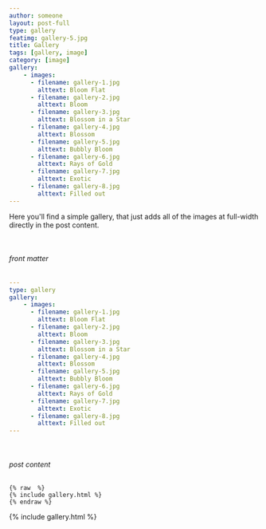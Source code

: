 ```yaml
---
author: someone
layout: post-full
type: gallery
featimg: gallery-5.jpg
title: Gallery
tags: [gallery, image]
category: [image]
gallery:
    - images:
      - filename: gallery-1.jpg
        alttext: Bloom Flat
      - filename: gallery-2.jpg
        alttext: Bloom
      - filename: gallery-3.jpg
        alttext: Blossom in a Star
      - filename: gallery-4.jpg
        alttext: Blossom
      - filename: gallery-5.jpg
        alttext: Bubbly Bloom
      - filename: gallery-6.jpg
        alttext: Rays of Gold
      - filename: gallery-7.jpg
        alttext: Exotic
      - filename: gallery-8.jpg
        alttext: Filled out
---
```

Here you'll find a simple gallery, that just adds all of the images at full-width directly in the post content.

<br>

###### front matter

```yml
---
type: gallery
gallery:
    - images:
      - filename: gallery-1.jpg
        alttext: Bloom Flat
      - filename: gallery-2.jpg
        alttext: Bloom
      - filename: gallery-3.jpg
        alttext: Blossom in a Star
      - filename: gallery-4.jpg
        alttext: Blossom
      - filename: gallery-5.jpg
        alttext: Bubbly Bloom
      - filename: gallery-6.jpg
        alttext: Rays of Gold
      - filename: gallery-7.jpg
        alttext: Exotic
      - filename: gallery-8.jpg
        alttext: Filled out
---
```
<br>

###### post content

``` liquid
{% raw  %}
{% include gallery.html %}
{% endraw %}
```

{% include gallery.html %}
